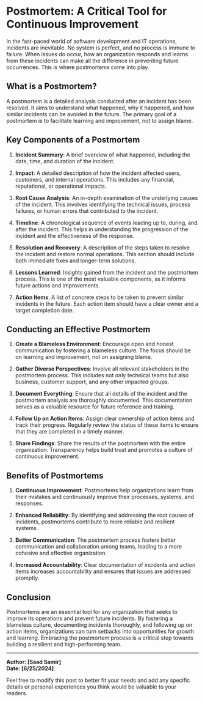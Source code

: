 # Postmortem: A Critical Tool for Continuous Improvement

In the fast-paced world of software development and IT operations, incidents are inevitable. No system is perfect, and no process is immune to failure. When issues do occur, how an organization responds and learns from these incidents can make all the difference in preventing future occurrences. This is where postmortems come into play.

## What is a Postmortem?

A postmortem is a detailed analysis conducted after an incident has been resolved. It aims to understand what happened, why it happened, and how similar incidents can be avoided in the future. The primary goal of a postmortem is to facilitate learning and improvement, not to assign blame.

## Key Components of a Postmortem

1. **Incident Summary**: A brief overview of what happened, including the date, time, and duration of the incident.

2. **Impact**: A detailed description of how the incident affected users, customers, and internal operations. This includes any financial, reputational, or operational impacts.

3. **Root Cause Analysis**: An in-depth examination of the underlying causes of the incident. This involves identifying the technical issues, process failures, or human errors that contributed to the incident.

4. **Timeline**: A chronological sequence of events leading up to, during, and after the incident. This helps in understanding the progression of the incident and the effectiveness of the response.

5. **Resolution and Recovery**: A description of the steps taken to resolve the incident and restore normal operations. This section should include both immediate fixes and longer-term solutions.

6. **Lessons Learned**: Insights gained from the incident and the postmortem process. This is one of the most valuable components, as it informs future actions and improvements.

7. **Action Items**: A list of concrete steps to be taken to prevent similar incidents in the future. Each action item should have a clear owner and a target completion date.

## Conducting an Effective Postmortem

1. **Create a Blameless Environment**: Encourage open and honest communication by fostering a blameless culture. The focus should be on learning and improvement, not on assigning blame.

2. **Gather Diverse Perspectives**: Involve all relevant stakeholders in the postmortem process. This includes not only technical teams but also business, customer support, and any other impacted groups.

3. **Document Everything**: Ensure that all details of the incident and the postmortem analysis are thoroughly documented. This documentation serves as a valuable resource for future reference and training.

4. **Follow Up on Action Items**: Assign clear ownership of action items and track their progress. Regularly review the status of these items to ensure that they are completed in a timely manner.

5. **Share Findings**: Share the results of the postmortem with the entire organization. Transparency helps build trust and promotes a culture of continuous improvement.

## Benefits of Postmortems

1. **Continuous Improvement**: Postmortems help organizations learn from their mistakes and continuously improve their processes, systems, and responses.

2. **Enhanced Reliability**: By identifying and addressing the root causes of incidents, postmortems contribute to more reliable and resilient systems.

3. **Better Communication**: The postmortem process fosters better communication and collaboration among teams, leading to a more cohesive and effective organization.

4. **Increased Accountability**: Clear documentation of incidents and action items increases accountability and ensures that issues are addressed promptly.

## Conclusion

Postmortems are an essential tool for any organization that seeks to improve its operations and prevent future incidents. By fostering a blameless culture, documenting incidents thoroughly, and following up on action items, organizations can turn setbacks into opportunities for growth and learning. Embracing the postmortem process is a critical step towards building a resilient and high-performing team.

---

**Author: [Saad Samir]**  
**Date: [6/25/2024]**

Feel free to modify this post to better fit your needs and add any specific details or personal experiences you think would be valuable to your readers.
